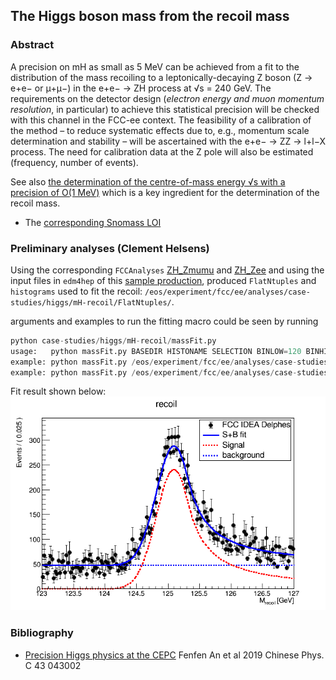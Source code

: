 ## The Higgs boson mass from the recoil mass

### Abstract

A precision on mH as small as 5 MeV can be achieved from a fit to the distribution of the mass recoiling to 
a leptonically-decaying Z boson (Z → e+e− or μ+μ−) in the e+e− → ZH process at √s = 240 GeV. 
The requirements on the detector design (*electron energy and muon momentum resolution*, in particular) to achieve this statistical precision will be checked with this channel in the FCC-ee context. The feasibility of a calibration of the method – to reduce systematic effects due to, e.g., momentum scale determination and stability – will be ascertained with the e+e− → ZZ → l+l−X process. 
The need for calibration data at the Z pole will also be estimated (frequency, number of events).


See also [the determination of the centre-of-mass energy √s with a precision of O(1 MeV)](../../ww/radiativereturn/README.md) which is a key ingredient
for the determination of the recoil mass.


- The [corresponding Snomass LOI](https://indico.cern.ch/event/951830/contributions/3999001/attachments/2095109/3521327/HiggsParams_SNOWMASS21-EF1_EF0_Patrick_Janot-169.pdf)


### Preliminary analyses (Clement Helsens)
Using the corresponding ```FCCAnalyses``` [ZH_Zmumu](https://github.com/HEP-FCC/FCCAnalyses/tree/master/FCCeeAnalyses/ZH_Zmumu) and [ZH_Zee](https://github.com/HEP-FCC/FCCAnalyses/tree/master/FCCeeAnalyses/ZH_Zee) and using the input files in ```edm4hep``` of this [sample production](http://fcc-physics-events.web.cern.ch/fcc-physics-events/Delphesevents_fccee_tmp.php), produced ```FlatNtuples``` and ```histograms``` used to fit the recoil: ```/eos/experiment/fcc/ee/analyses/case-studies/higgs/mH-recoil/FlatNtuples/```.

arguments and examples to run the fitting macro could be seen by running
```python
python case-studies/higgs/mH-recoil/massFit.py
usage:   python massFit.py BASEDIR HISTONAME SELECTION BINLOW=120 BINHIGH=140
example: python massFit.py /eos/experiment/fcc/ee/analyses/case-studies/higgs/mH-recoil/FlatNtuples/ZH_Zee/ leptonic_recoil_m_zoom3 sel1
example: python massFit.py /eos/experiment/fcc/ee/analyses/case-studies/higgs/mH-recoil/FlatNtuples/ZH_Zmumu/ leptonic_recoil_m_zoom4 sel0 122 128
```

Fit result shown below:
![](fitResult.png?raw=true)

### Bibliography

- [Precision Higgs physics at the CEPC](https://iopscience.iop.org/article/10.1088/1674-1137/43/4/043002) Fenfen An et al 2019 Chinese Phys. C 43 043002

